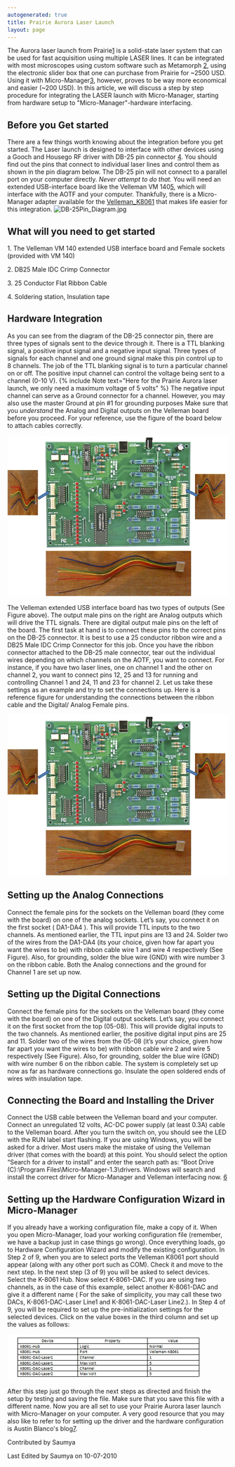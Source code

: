 ```yaml
---
autogenerated: true
title: Prairie Aurora Laser Launch
layout: page
---
```


The Aurora laser launch from
Prairie[1](http://www.prairie-technologies.com/products/laser/Aurora.html)
is a solid-state laser system that can be used for fast acquisition
using multiple LASER lines. It can be integrated with most microscopes
using custom software such as Metamorph
[2](http://www.moleculardevices.com/Products/Software/Meta-Imaging-Series/MetaMorph.html),
using the electronic slider box that one can purchase from Prairie for
\~2500 USD. Using it with Micro-Manager[3](http://micro-manager.org/),
however, proves to be way more economical and easier (\~200 USD). In
this article, we will discuss a step by step procedure for integrating
the LASER launch with Micro-Manager, starting from hardware setup to
"Micro-Manager"-hardware interfacing.

## Before you Get started

There are a few things worth knowing about the integration before you
get started. The Laser launch is designed to interface with other
devices using a Gooch and Housego RF driver with DB-25 pin connector
[4](http://www.goochandhousego.com/sites/default/files/documents/56A19539C.pdf).
You should find out the pins that connect to individual laser lines and
control them as shown in the pin diagram below. The DB-25 pin will not
connect to a parallel port on your computer directly. *Never attempt to
do that.* You will need an extended USB-interface board like the
Velleman VM
140[5](http://www.vellemanusa.com/us/enu/product/view/?id=523886), which
will interface with the AOTF and your computer. Thankfully, there is a
Micro-Manager adapter available for the
[Velleman\_K8061](Velleman_K8061 "wikilink") that makes life easier for
this integration. ![](media/DB-25Pin_Diagram.jpg‎ "DB-25Pin_Diagram.jpg‎")

## What will you need to get started

1\. The Velleman VM 140 extended USB interface board and Female sockets
(provided with VM 140)

2\. DB25 Male IDC Crimp Connector

3\. 25 Conductor Flat Ribbon Cable

4\. Soldering station, Insulation tape

## Hardware Integration

As you can see from the diagram of the DB-25 connector pin, there are
three types of signals sent to the device through it. There is a TTL
blanking signal, a positive input signal and a negative input signal.
Three types of signals for each channel and one ground signal make this
pin control up to 8 channels. The job of the TTL blanking signal is to
turn a particular channel on or off. The positive input channel can
control the voltage being sent to a channel (0-10 V).
{% include Note text="Here for the Prairie Aurora laser launch, we only need a maximum voltage of 5 volts" %}
The negative input channel can serve as a Ground connector for a
channel. However, you may also use the master Ground at pin \#1 for
grounding purposes Make sure that you *understand* the Analog and
Digital outputs on the Velleman board before you proceed. For your
reference, use the figure of the board below to attach cables correctly.

![](media/Velleman_VM140_Board.jpg "Velleman_VM140_Board.jpg")

The Velleman extended USB interface board has two types of outputs (See
Figure above). The output male pins on the right are Analog outputs
which will drive the TTL signals. There are digital output male pins on
the left of the board. The first task at hand is to connect these pins
to the correct pins on the DB-25 connector. It is best to use a 25
conductor ribbon wire and a DB25 Male IDC Crimp Connector for this job.
Once you have the ribbon connector attached to the DB-25 male connector,
tear out the individual wires depending on which channels on the AOTF,
you want to connect. For instance, if you have two laser lines, one on
channel 1 and the other on channel 2, you want to connect pins 12, 25
and 13 for running and controlling Channel 1 and 24, 11 and 23 for
channel 2. Let us take these settings as an example and try to set the
connections up. Here is a reference figure for understanding the
connections between the ribbon cable and the Digital/ Analog Female
pins.

![](media/Circuit_Connection.jpg "Circuit_Connection.jpg")

## Setting up the Analog Connections

Connect the female pins for the sockets on the Velleman board (they come
with the board) on one of the analog sockets. Let’s say, you connect it
on the first socket ( DA1-DA4 ). This will provide TTL inputs to the two
channels. As mentioned earlier, the TTL input pins are 13 and 24. Solder
two of the wires from the DA1-DA4 (its your choice, given how far apart
you want the wires to be) with ribbon cable wire 1 and wire 4
respectively (See Figure). Also, for grounding, solder the blue wire
(GND) with wire number 3 on the ribbon cable. Both the Analog
connections and the ground for Channel 1 are set up now.

## Setting up the Digital Connections

Connect the female pins for the sockets on the Velleman board (they come
with the board) on one of the Digital output sockets. Let’s say, you
connect it on the first socket from the top (05-08). This will provide
digital inputs to the two channels. As mentioned earlier, the positive
digital input pins are 25 and 11. Solder two of the wires from the 05-08
(it’s your choice, given how far apart you want the wires to be) with
ribbon cable wire 2 and wire 5 respectively (See Figure). Also, for
grounding, solder the blue wire (GND) with wire number 6 on the ribbon
cable. The system is completely set up now as far as hardware
connections go. Insulate the open soldered ends of wires with insulation
tape.

## Connecting the Board and Installing the Driver

Connect the USB cable between the Velleman board and your computer.
Connect an unregulated 12 volts, AC-DC power supply (at least 0.3A)
cable to the Velleman board. After you turn the switch on, you should
see the LED with the RUN label start flashing. If you are using Windows,
you will be asked for a driver. Most users make the mistake of using the
Velleman driver (that comes with the board) at this point. You should
select the option “Search for a driver to install” and enter the search
path as: “Boot Drive (C):\\Program Files\\Micro-Manager-1.3\\drivers.
Windows will search and install the correct driver for Micro-Manager and
Velleman interfacing now.
[6](http://www.austinblanco.com/Resources/How%20to%20install%20a%20Velleman%20board%20on%20umanager.pdf)

## Setting up the Hardware Configuration Wizard in Micro-Manager

If you already have a working configuration file, make a copy of it.
When you open Micro-Manager, load your working configuration file
(remember, we have a backup just in case things go wrong). Once
everything loads, go to Hardware Configuration Wizard and modify the
existing configuration. In Step 2 of 9, when you are to select ports the
Velleman K8061 port should appear (along with any other port such as
COM). Check it and move to the next step. In the next step (3 of 9) you
will be asked to select devices. Select the K-8061 Hub. Now select
K-8061-DAC. If you are using two channels, as in the case of this
example, select another K-8061-DAC and give it a different name ( For
the sake of simplicity, you may call these two DACs, K-8061-DAC-Laser
Line1 and K-8061-DAC-Laser Line2.). In Step 4 of 9, you will be required
to set up the pre-initialization settings for the selected devices.
Click on the value boxes in the third column and set up the values as
follows:

![](media/Device_Property.jpg "Device_Property.jpg")

After this step just go through the next steps as directed and finish
the setup by testing and saving the file. Make sure that you save this
file with a different name. Now you are all set to use your Prairie
Aurora laser launch with Micro-Manager on your computer. A very good
resource that you may also like to refer to for setting up the driver
and the hardware configuration is Austin Blanco's
blog[7](http://austinblanco.com/blog/).

Contributed by Saumya

Last Edited by Saumya on 10-07-2010
